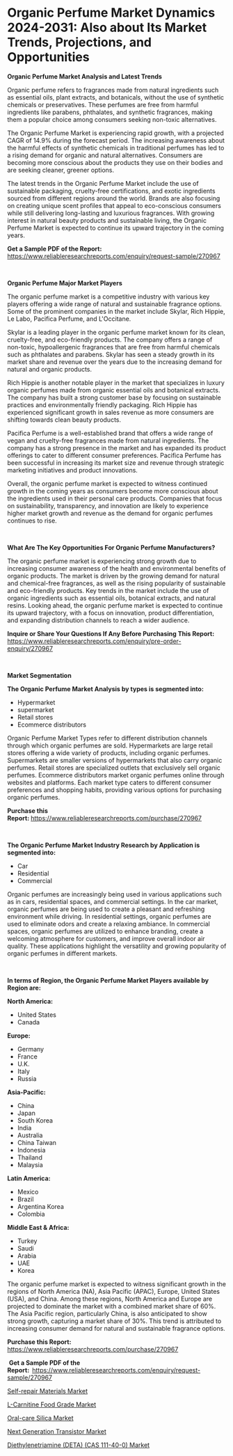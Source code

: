 <p><h1>Organic Perfume Market Dynamics 2024-2031: Also about Its Market Trends, Projections, and Opportunities</h1></p><p><strong>Organic Perfume Market Analysis and Latest Trends</strong></p>
<p><p>Organic perfume refers to fragrances made from natural ingredients such as essential oils, plant extracts, and botanicals, without the use of synthetic chemicals or preservatives. These perfumes are free from harmful ingredients like parabens, phthalates, and synthetic fragrances, making them a popular choice among consumers seeking non-toxic alternatives.</p><p>The Organic Perfume Market is experiencing rapid growth, with a projected CAGR of 14.9% during the forecast period. The increasing awareness about the harmful effects of synthetic chemicals in traditional perfumes has led to a rising demand for organic and natural alternatives. Consumers are becoming more conscious about the products they use on their bodies and are seeking cleaner, greener options.</p><p>The latest trends in the Organic Perfume Market include the use of sustainable packaging, cruelty-free certifications, and exotic ingredients sourced from different regions around the world. Brands are also focusing on creating unique scent profiles that appeal to eco-conscious consumers while still delivering long-lasting and luxurious fragrances. With growing interest in natural beauty products and sustainable living, the Organic Perfume Market is expected to continue its upward trajectory in the coming years.</p></p>
<p><strong>Get a Sample PDF of the Report:&nbsp;</strong> <a href="https://www.reliableresearchreports.com/enquiry/request-sample/270967">https://www.reliableresearchreports.com/enquiry/request-sample/270967</a></p>
<p>&nbsp;</p>
<p><strong>Organic Perfume Major Market Players</strong></p>
<p><p>The organic perfume market is a competitive industry with various key players offering a wide range of natural and sustainable fragrance options. Some of the prominent companies in the market include Skylar, Rich Hippie, Le Labo, Pacifica Perfume, and L'Occitane.</p><p>Skylar is a leading player in the organic perfume market known for its clean, cruelty-free, and eco-friendly products. The company offers a range of non-toxic, hypoallergenic fragrances that are free from harmful chemicals such as phthalates and parabens. Skylar has seen a steady growth in its market share and revenue over the years due to the increasing demand for natural and organic products.</p><p>Rich Hippie is another notable player in the market that specializes in luxury organic perfumes made from organic essential oils and botanical extracts. The company has built a strong customer base by focusing on sustainable practices and environmentally friendly packaging. Rich Hippie has experienced significant growth in sales revenue as more consumers are shifting towards clean beauty products.</p><p>Pacifica Perfume is a well-established brand that offers a wide range of vegan and cruelty-free fragrances made from natural ingredients. The company has a strong presence in the market and has expanded its product offerings to cater to different consumer preferences. Pacifica Perfume has been successful in increasing its market size and revenue through strategic marketing initiatives and product innovations.</p><p>Overall, the organic perfume market is expected to witness continued growth in the coming years as consumers become more conscious about the ingredients used in their personal care products. Companies that focus on sustainability, transparency, and innovation are likely to experience higher market growth and revenue as the demand for organic perfumes continues to rise.</p></p>
<p>&nbsp;</p>
<p><strong>What Are The Key Opportunities For Organic Perfume Manufacturers?</strong></p>
<p><p>The organic perfume market is experiencing strong growth due to increasing consumer awareness of the health and environmental benefits of organic products. The market is driven by the growing demand for natural and chemical-free fragrances, as well as the rising popularity of sustainable and eco-friendly products. Key trends in the market include the use of organic ingredients such as essential oils, botanical extracts, and natural resins. Looking ahead, the organic perfume market is expected to continue its upward trajectory, with a focus on innovation, product differentiation, and expanding distribution channels to reach a wider audience.</p></p>
<p><strong>Inquire or Share Your Questions If Any Before Purchasing This Report:</strong> <a href="https://www.reliableresearchreports.com/enquiry/pre-order-enquiry/270967">https://www.reliableresearchreports.com/enquiry/pre-order-enquiry/270967</a></p>
<p>&nbsp;</p>
<p><strong>Market Segmentation</strong></p>
<p><strong>The Organic Perfume Market Analysis by types is segmented into:</strong></p>
<p><ul><li>Hypermarket</li><li>supermarket</li><li>Retail stores</li><li>Ecommerce distributors</li></ul></p>
<p><p>Organic Perfume Market Types refer to different distribution channels through which organic perfumes are sold. Hypermarkets are large retail stores offering a wide variety of products, including organic perfumes. Supermarkets are smaller versions of hypermarkets that also carry organic perfumes. Retail stores are specialized outlets that exclusively sell organic perfumes. Ecommerce distributors market organic perfumes online through websites and platforms. Each market type caters to different consumer preferences and shopping habits, providing various options for purchasing organic perfumes.</p></p>
<p><strong>Purchase this Report:&nbsp;</strong><a href="https://www.reliableresearchreports.com/purchase/270967">https://www.reliableresearchreports.com/purchase/270967</a></p>
<p>&nbsp;</p>
<p><strong>The Organic Perfume Market Industry Research by Application is segmented into:</strong></p>
<p><ul><li>Car</li><li>Residential</li><li>Commercial</li></ul></p>
<p><p>Organic perfumes are increasingly being used in various applications such as in cars, residential spaces, and commercial settings. In the car market, organic perfumes are being used to create a pleasant and refreshing environment while driving. In residential settings, organic perfumes are used to eliminate odors and create a relaxing ambiance. In commercial spaces, organic perfumes are utilized to enhance branding, create a welcoming atmosphere for customers, and improve overall indoor air quality. These applications highlight the versatility and growing popularity of organic perfumes in different markets.</p></p>
<p>&nbsp;</p>
<p><strong>In terms of Region, the Organic Perfume Market Players available by Region are:</strong></p>
<p>
    <p> <strong> North America: </strong>
        <ul>
            <li>United States</li>
            <li>Canada</li>
        </ul>
        </p> 
    <p> <strong> Europe: </strong>
        <ul>
            <li>Germany</li>
            <li>France</li>
            <li>U.K.</li>
            <li>Italy</li>
            <li>Russia</li>
        </ul>
        </p> 
    <p> <strong> Asia-Pacific: </strong>
        <ul>
            <li>China</li>
            <li>Japan</li>
            <li>South Korea</li>
            <li>India</li>
            <li>Australia</li>
            <li>China Taiwan</li>
            <li>Indonesia</li>
            <li>Thailand</li>
            <li>Malaysia</li>
        </ul>
        </p> 
    <p> <strong> Latin America: </strong>
        <ul>
            <li>Mexico</li>
            <li>Brazil</li>
            <li>Argentina Korea</li>
            <li>Colombia</li>
        </ul>
        </p> 
    <p> <strong> Middle East & Africa: </strong>
        <ul>
            <li>Turkey</li>
            <li>Saudi</li>
            <li>Arabia</li>
            <li>UAE</li>
            <li>Korea</li>
        </ul>
    </p>
    </p>
<p><p>The organic perfume market is expected to witness significant growth in the regions of North America (NA), Asia Pacific (APAC), Europe, United States (USA), and China. Among these regions, North America and Europe are projected to dominate the market with a combined market share of 60%. The Asia Pacific region, particularly China, is also anticipated to show strong growth, capturing a market share of 30%. This trend is attributed to increasing consumer demand for natural and sustainable fragrance options.</p></p>
<p><strong>Purchase this Report: </strong><a href="https://www.reliableresearchreports.com/purchase/270967">https://www.reliableresearchreports.com/purchase/270967</a></p>
<p>&nbsp;<strong>Get a Sample PDF of the Report:&nbsp;&nbsp;</strong><a href="https://www.reliableresearchreports.com/enquiry/request-sample/270967">https://www.reliableresearchreports.com/enquiry/request-sample/270967</a></p>
<p><strong></strong></p>
<p><p><a href="https://unruly-ladybug-44b.notion.site/Decoding-the-Self-repair-Materials-Market-A-Deep-Dive-into-the-Latest-Market-Trends-Market-Segment-a090a3f4f31940bb9b55c119dd2ceb08">Self-repair Materials Market</a></p><p><a href="https://view.publitas.com/reportprime-1/l-carnitine-food-grade-market-size-focuses-on-market-dynamics-in-depth-analysis-and-future-projections-of-its-market-forecasted-for-period-from-2024-to-2031/">L-Carnitine Food Grade Market</a></p><p><a href="https://view.publitas.com/reportprime-1/oral-care-silica-market-challenges-opportunities-and-growth-drivers-and-major-market-players-forecasted-for-period-from-2024-2031/">Oral-care Silica Market</a></p><p><a href="https://github.com/Sherrillcrooksxa8i18ucf2m/Market-Research-Report-List-1/blob/main/next-generation-transistor-market.md">Next Generation Transistor Market</a></p><p><a href="https://shimmer-gardenia-37a.notion.site/Diethylenetriamine-DETA-CAS-111-40-0-Market-Share-Market-New-Trends-Analysis-Report-By-Type-B-22f8d4a38c67414bb418f3e1da92cbdf">Diethylenetriamine (DETA) (CAS 111-40-0) Market</a></p></p>